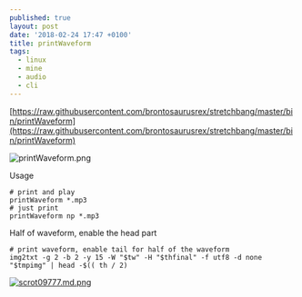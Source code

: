 ```yaml
---
published: true
layout: post
date: '2018-02-24 17:47 +0100'
title: printWaveform
tags:
  - linux
  - mine
  - audio
  - cli
---
```

[https://raw.githubusercontent.com/brontosaurusrex/stretchbang/master/bin/printWaveform](https://raw.githubusercontent.com/brontosaurusrex/stretchbang/master/bin/printWaveform)

![printWaveform.png]({{site.baseurl}}/media/printWaveform.png)  

Usage

	# print and play
	printWaveform *.mp3
    # just print
    printWaveform np *.mp3

Half of waveform, enable the head part

    # print waveform, enable tail for half of the waveform
    img2txt -g 2 -b 2 -y 15 -W "$tw" -H "$thfinal" -f utf8 -d none "$tmpimg" | head -$(( th / 2)
    
[![scrot09777.md.png](https://cdn.scrot.moe/images/2018/03/03/scrot09777.md.png)](https://cdn.scrot.moe/images/2018/03/03/scrot09777.png)
